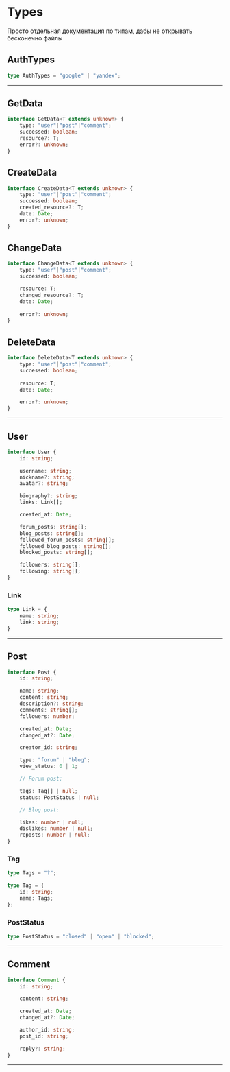 # Types

Просто отдельная документация по типам, дабы не открывать бесконечно файлы

## AuthTypes
```ts
type AuthTypes = "google" | "yandex";
```

<hr>

## GetData
```ts
interface GetData<T extends unknown> {
	type: "user"|"post"|"comment";
	successed: boolean;
	resource?: T;
	error?: unknown;
}
```

## CreateData
```ts
interface CreateData<T extends unknown> {
	type: "user"|"post"|"comment";
	successed: boolean;
	created_resource?: T;
	date: Date;
	error?: unknown;
}
```

## ChangeData
```ts
interface ChangeData<T extends unknown> {
	type: "user"|"post"|"comment";
	successed: boolean;

	resource: T;
	changed_resource?: T;
	date: Date;
    
	error?: unknown;
}
```

## DeleteData
```ts
interface DeleteData<T extends unknown> {
	type: "user"|"post"|"comment";
	successed: boolean;
	
	resource: T;
	date: Date;

	error?: unknown;
}
```

<hr>

## User
```ts
interface User {
	id: string;

	username: string;
	nickname?: string;
	avatar?: string;

	biography?: string;
	links: Link[];

	created_at: Date;

	forum_posts: string[];
	blog_posts: string[];
	followed_forum_posts: string[];
	followed_blog_posts: string[];
	blocked_posts: string[];

	followers: string[];
	following: string[];
}
```

### Link
```ts
type Link = {
	name: string;
	link: string;
}
```

<hr>

## Post
```ts
interface Post {
	id: string;

	name: string;
	content: string;
	description?: string;
	comments: string[];
	followers: number;

	created_at: Date;
	changed_at?: Date;

	creator_id: string;

	type: "forum" | "blog";
	view_status: 0 | 1;

	// Forum post:

	tags: Tag[] | null;
	status: PostStatus | null;

	// Blog post:

	likes: number | null;
	dislikes: number | null;
	reposts: number | null;
}
```

### Tag
```ts
type Tags = "?";

type Tag = {
	id: string;
	name: Tags;
};
```

### PostStatus
```ts
type PostStatus = "closed" | "open" | "blocked";
```

<hr>

## Comment
```ts
interface Comment {
	id: string;

	content: string;

	created_at: Date;
	changed_at?: Date;

	author_id: string;
	post_id: string;

	reply?: string;
}
```

<hr>